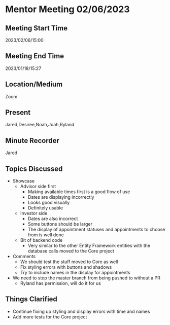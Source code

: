 
# Mentor Meeting 02/06/2023

## Meeting Start Time
2023/02/06/15:00
## Meeting End Time
2023/01/18/15:27

## Location/Medium

Zoom

## Present

Jared,Desiree,Noah,Joah,Ryland

## Minute Recorder

Jared

## Topics Discussed
* Showcase
  * Advisor side first
    * Making available times first is a good flow of use
    * Dates are displaying incorrectly
    * Looks good visually
    * Definitely usable
  * Investor side
    * Dates are also incorrect
    * Some buttons should be larger
    * The display of appointment statuses and appointments to choose from is well done
  * Bit of backend code
    * Very similar to the other Entity Framework entities with the database calls moved to the Core project
* Comments
  * We should test the stuff moved to Core as well
  * Fix styling errors with buttons and shadows
  * Try to include names in the display for appointments
* We need to stop the master branch from being pushed to without a PR
  * Ryland has permission, will do it for us

## Things Clarified
* Continue fixing up styling and display errors with time and names
* Add more tests for the Core project
